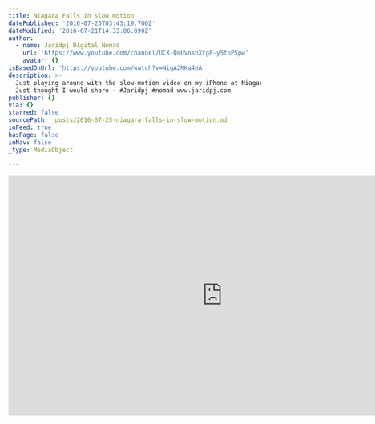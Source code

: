 ```yaml
---
title: Niagara Falls in slow motion
datePublished: '2016-07-25T03:43:19.700Z'
dateModified: '2016-07-21T14:33:06.890Z'
author:
  - name: Jaridpj Digital Nomad
    url: 'https://www.youtube.com/channel/UCX-QnUVnshXtg8-y5fbPSpw'
    avatar: {}
isBasedOnUrl: 'https://youtube.com/watch?v=NigA2MKa4eA'
description: >-
  Just playing around with the slow-motion video on my iPhone at Niagara Falls.
  Just thought I would share - #Jaridpj #nomad www.jaridpj.com
publisher: {}
via: {}
starred: false
sourcePath: _posts/2016-07-25-niagara-falls-in-slow-motion.md
inFeed: true
hasPage: false
inNav: false
_type: MediaObject

---
```

<iframe src="https://cdn.embedly.com/widgets/media.html?src=https%3A%2F%2Fwww.youtube.com%2Fembed%2FNigA2MKa4eA%3Ffeature%3Doembed&amp;url=http%3A%2F%2Fwww.youtube.com%2Fwatch%3Fv%3DNigA2MKa4eA&amp;image=https%3A%2F%2Fi.ytimg.com%2Fvi%2FNigA2MKa4eA%2Fhqdefault.jpg&amp;key=b7d04c9b404c499eba89ee7072e1c4f7&amp;type=text%2Fhtml&amp;schema=youtube" width="854" height="480" scrolling="no" frameborder="0" allowfullscreen="" style=""></iframe>